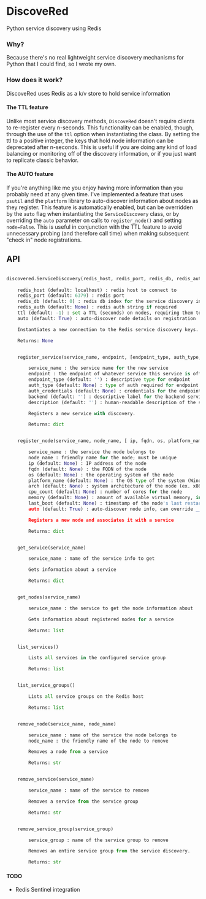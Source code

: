 # DiscoveRed
Python service discovery using Redis

### Why?
Because there's no real lightweight service discovery mechanisms for Python that I could find, so I wrote my own.

### How does it work?
DiscoveRed uses Redis as a k/v store to hold service information

#### The TTL feature
Unlike most service discovery methods, `DiscoveRed` doesn't require clients to re-register every n-seconds. This functionality can be enabled, though, through the use of the `ttl` option when instantiating the class. By setting the ttl to a positive integer, the keys that hold node information can be deprecated after n-seconds. This is useful if you are doing any kind of load balancing or monitoring off of the discovery information, or if you just want to replicate classic behavior. 

#### The AUTO feature
If you're anything like me you enjoy having more information than you probably need at any given time. I've implemented a feature that uses `psutil` and the `platform` library to auto-discover information about nodes as they register. This feature is automatically enabled, but can be overridden by the `auto` flag when instantiating the `ServiceDiscovery` class, or by overriding the `auto` parameter on calls to `register_node()` and setting `node=False`. This is useful in conjunction with the TTL feature to avoid unnecessary probing (and therefore call time) when making subsequent "check in" node registrations.


## API
```python

discovered.ServiceDiscovery(redis_host, redis_port, redis_db, redis_auth, ttl, auto)
    
    redis_host (default: localhost) : redis host to connect to
    redis_port (default: 6379) : redis port
    redis_db (default: 0) : redis db index for the service discovery information
    redis_auth (default: None) : redis auth string if required
    ttl (default: -1) : set a TTL (seconds) on nodes, requiring them to re-register to stay enabled
    auto (default: True) : auto-discover node details on registration

    Instantiates a new connection to the Redis service discovery keys.

    Returns: None


    register_service(service_name, endpoint, [endpoint_type, auth_type, auth_credentials, backend, description])

        service_name : the service name for the new service
        endpoint : the endpoint of whatever service this service is offering
        endpoint_type (default: '') : descriptive type for endpoint
        auth_type (default: None) : type of auth required for endpoint
        auth_credentials (default: None) : credentials for the endpoint
        backend (default: '') : descriptive label for the backend service
        description (default: '') : human-readable description of the service

        Registers a new service with discovery.

        Returns: dict


    register_node(service_name, node_name, [ ip, fqdn, os, platform_name, arch, cpu_count, memory, last_boot, auto])

        service_name : the service the node belongs to
        node_name : friendly name for the node; must be unique
        ip (default: None) : IP address of the node
        fqdn (default: None) : the FQDN of the node
        os (default: None) : the operating system of the node
        platform_name (default: None) : the OS type of the system (Windows, Linux, Darwin, etc.)
        arch (default: None) : system architecture of the node (ex. x86_64, i386, etc.)
        cpu_count (default: None) : number of cores for the node
        memory (default: None) : amount of available virtual memory, in MB
        last_boot (default: None) : timestamp of the node's last restart
        auto (default: True) : auto-discover node info, can override __init__'s auto setting

        Registers a new node and associates it with a service

        Returns: dict


    get_service(service_name)

        service_name : name of the service info to get

        Gets information about a service

        Returns: dict


    get_nodes(service_name)

        service_name : the service to get the node information about

        Gets information about registered nodes for a service

        Returns: list


    list_services()

        Lists all services in the configured service group

        Returns: list


    list_service_groups()

        Lists all service groups on the Redis host

        Returns: list


    remove_node(service_name, node_name)

        service_name : name of the service the node belongs to
        node_name : the friendly name of the node to remove

        Removes a node from a service

        Returns: str


    remove_service(service_name)

        service_name : name of the service to remove

        Removes a service from the service group

        Returns: str


    remove_service_group(service_group)

        service_group : name of the service group to remove

        Removes an entire service group from the service discovery.

        Returns: str
```

#### TODO
* Redis Sentinel integration